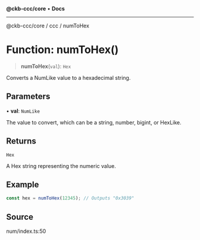 **@ckb-ccc/core** • **Docs**

***

@ckb-ccc/core / ccc / numToHex

# Function: numToHex()

> **numToHex**(`val`): `Hex`

Converts a NumLike value to a hexadecimal string.

## Parameters

• **val**: `NumLike`

The value to convert, which can be a string, number, bigint, or HexLike.

## Returns

`Hex`

A Hex string representing the numeric value.

## Example

```typescript
const hex = numToHex(12345); // Outputs "0x3039"
```

## Source

num/index.ts:50
